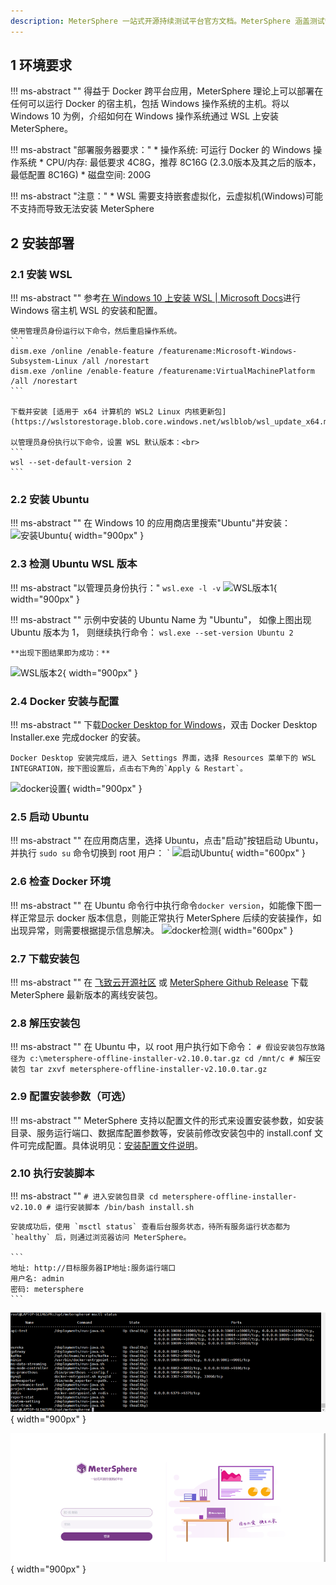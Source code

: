 ```yaml
---
description: MeterSphere 一站式开源持续测试平台官方文档。MeterSphere 涵盖测试管理、接口测试、UI 测试和性能测试等功能，全面兼容 JMeter、Selenium 等主流开源标准，有效助力开发和测试团队充分利用云弹性进行高度可 扩展的自动化测试，加速高质量的软件交付。
---
```


## 1 环境要求
!!! ms-abstract ""
	得益于 Docker 跨平台应用，MeterSphere 理论上可以部署在任何可以运行 Docker 的宿主机，包括 Windows 操作系统的主机。将以 Windows 10 为例，介绍如何在 Windows 操作系统通过 WSL 上安装 MeterSphere。


!!! ms-abstract "部署服务器要求："
    * 操作系统: 可运行 Docker 的 Windows 操作系统
    * CPU/内存: 最低要求 4C8G，推荐 8C16G (2.3.0版本及其之后的版本，最低配置 8C16G)
    * 磁盘空间: 200G

!!! ms-abstract "注意："
	* WSL 需要支持嵌套虚拟化，云虚拟机(Windows)可能不支持而导致无法安装 MeterSphere
## 2 安装部署
### 2.1 安装 WSL
!!! ms-abstract ""
	参考[在 Windows 10 上安装 WSL | Microsoft Docs](https://docs.microsoft.com/zh-cn/windows/wsl/install)进行 Windows 宿主机 WSL 的安装和配置。  

	使用管理员身份运行以下命令，然后重启操作系统。
	```
	dism.exe /online /enable-feature /featurename:Microsoft-Windows-Subsystem-Linux /all /norestart
	dism.exe /online /enable-feature /featurename:VirtualMachinePlatform /all /norestart
	```

	下载并安装 [适用于 x64 计算机的 WSL2 Linux 内核更新包](https://wslstorestorage.blob.core.windows.net/wslblob/wsl_update_x64.msi)

	以管理员身份执行以下命令，设置 WSL 默认版本：<br>
	```
	wsl --set-default-version 2
	```

### 2.2 安装 Ubuntu
!!! ms-abstract ""
	在 Windows 10 的应用商店里搜索"Ubuntu"并安装：
![安装Ubuntu](../img/installation/windows-install-ubuntu.png){ width="900px" }

### 2.3 检测 Ubuntu WSL 版本
!!! ms-abstract "以管理员身份执行："
	```
	wsl.exe -l -v
	```
![WSL版本1](../img/installation/check-version-1.png){ width="900px" }

!!! ms-abstract ""
	示例中安装的 Ubuntu Name 为 "Ubuntu"， 如像上图出现 Ubuntu 版本为 1， 则继续执行命令：
	```
	wsl.exe --set-version Ubuntu 2
	```

	**出现下图结果即为成功：**
![WSL版本2](../img/installation/check-version-2.png){ width="900px" }

### 2.4 Docker 安装与配置
!!! ms-abstract ""
	下载[Docker Desktop for Windows](https://desktop.docker.com/win/main/amd64/Docker%20Desktop%20Installer.exe)，双击 Docker Desktop Installer.exe 完成docker 的安装。


	Docker Desktop 安装完成后，进入 Settings 界面，选择 Resources 菜单下的 WSL INTEGRATION，按下图设置后，点击右下角的`Apply & Restart`。
![docker设置](../img/installation/docker-settings.png){ width="900px" }

### 2.5 启动 Ubuntu
!!! ms-abstract ""
	在应用商店里，选择 Ubuntu，点击"启动"按钮启动 Ubuntu，并执行 `sudo su` 命令切换到 root 用户：
`
![启动Ubuntu](../img/installation/launch-ubuntu.png){ width="600px" }

### 2.6 检查 Docker 环境
!!! ms-abstract ""
	在 Ubuntu 命令行中执行命令`docker version`，如能像下图一样正常显示 docker 版本信息，则能正常执行 MeterSphere 后续的安装操作，如出现异常，则需要根据提示信息解决。
![docker检测](../img/installation/check-docker.png){ width="600px" }

### 2.7 下载安装包
!!! ms-abstract ""
	在 [飞致云开源社区](https://community.fit2cloud.com/#/products/metersphere/downloads) 或 [MeterSphere Github Release](https://github.com/metersphere/metersphere/releases) 下载 MeterSphere 最新版本的离线安装包。

### 2.8 解压安装包
!!! ms-abstract ""
	在 Ubuntu 中，以 root 用户执行如下命令：
	```
	# 假设安装包存放路径为 c:\metersphere-offline-installer-v2.10.0.tar.gz
	cd /mnt/c
	# 解压安装包
	tar zxvf metersphere-offline-installer-v2.10.0.tar.gz
	```

### 2.9 配置安装参数（可选）
!!! ms-abstract ""
	MeterSphere 支持以配置文件的形式来设置安装参数，如安装目录、服务运行端口、数据库配置参数等，安装前修改安装包中的 install.conf 文件可完成配置。具体说明见：[安装配置文件说明](../offline_installation/#42)。

### 2.10 执行安装脚本
!!! ms-abstract ""
	```
	# 进入安装包目录
	cd metersphere-offline-installer-v2.10.0
	# 运行安装脚本
	/bin/bash install.sh
	```

	安装成功后，使用 `msctl status` 查看后台服务状态，待所有服务运行状态都为 `healthy` 后，则通过浏览器访问 MeterSphere。

	```
	地址: http://目标服务器IP地址:服务运行端口
	用户名: admin
	密码: metersphere
	```
![安装MeterSphere](../img/installation/windows-install.png){ width="900px" }

![安装MeterSphere](../img/installation/常见问题7.png){ width="900px" }




